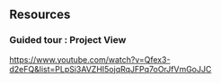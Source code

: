 ## Resources

### Guided tour : Project View

https://www.youtube.com/watch?v=Qfex3-d2eFQ&list=PLpSi3AVZHI5ojqRqJFPq7oOrJfVmGoJJC
